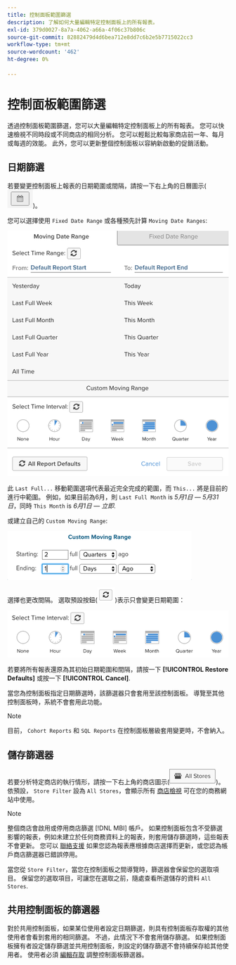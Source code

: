 ```yaml
---
title: 控制面板範圍篩選
description: 了解如何大量編輯特定控制面板上的所有報表。
exl-id: 379d0027-8a7a-4062-a66a-4f06c37b806c
source-git-commit: 82882479d4d6bea712e8dd7c6b2e5b7715022cc3
workflow-type: tm+mt
source-wordcount: '462'
ht-degree: 0%

---
```


# 控制面板範圍篩選

透過控制面板範圍篩選，您可以大量編輯特定控制面板上的所有報表。 您可以快速檢視不同時段或不同商店的相同分析。 您可以輕鬆比較每家商店前一年、每月或每週的效能。 此外，您可以更新整個控制面板以容納新啟動的促銷活動。

## 日期篩選

若要變更控制面板上報表的日期範圍或間隔，請按一下右上角的日曆圖示(![日曆](../../assets/calendar-button.png))。

您可以選擇使用 `Fixed Date Range` 或各種預先計算 `Moving Date Ranges`:

![移動日期範圍](../../assets/moving_date_ranges.png)

此 `Last Full...` 移動範圍選項代表最近完全完成的範圍，而 `This...` 將是目前的進行中範圍。 例如，如果目前為6月，則 `Last Full Month` is _5月1日 — 5月31日_，同時 `This Month` is _6月1日 — 立即_.

或建立自己的 `Custom Moving Range`\:

![自訂移動範圍](../../assets/custom-moving-range.png)

選擇也更改間隔。 選取預設按鈕(![時間間隔預設值](../../assets/time_interval_default.png))表示只會變更日期範圍：

![時間間隔](../../assets/time_interval.png)

若要將所有報表還原為其初始日期範圍和間隔，請按一下 **[!UICONTROL Restore Defaults]** 或按一下 **[!UICONTROL Cancel]**.

當您為控制面板指定日期篩選時，該篩選器只會套用至該控制面板。 導覽至其他控制面板時，系統不會套用此功能。

>[!NOTE]
>
>目前， `Cohort Reports` 和 `SQL Reports` 在控制面板層級套用變更時，不會納入。

## 儲存篩選器

若要分析特定商店的執行情形，請按一下右上角的商店圖示(![儲存篩選](../../assets/store-filter.png))。 依預設， `Store Filter` 設為 `All Stores`，會顯示所有 [商店檢視](https://experienceleague.adobe.com/docs/commerce-admin/stores-sales/site-store/store-views.html) 可在您的商務網站中使用。

>[!NOTE]
>
>整個商店會啟用或停用商店篩選 [!DNL MBI] 帳戶。 如果控制面板包含不受篩選影響的報表，例如未建立於任何商務資料上的報表，則套用儲存篩選時，這些報表不會更新。 您可以 [聯絡支援](../../guide-overview.md) 如果您認為報表應根據商店選擇而更新，或您認為帳戶商店篩選器已錯誤停用。

當您從 `Store Filter`，當您在控制面板之間導覽時，篩選器會保留您的選取項目。 保留您的選取項目，可讓您在選取之前，隨處查看所選儲存的資料 `All Stores`.

## 共用控制面板的篩選器

對於共用控制面板，如果某位使用者設定日期篩選，則具有控制面板存取權的其他使用者會看到套用的相同篩選。 不過，此情況下不會套用儲存篩選。 如果控制面板擁有者設定儲存篩選並共用控制面板，則設定的儲存篩選不會持續保存給其他使用者。 使用者必須 [編輯存取](../../data-user/dashboards/share-dashboard-with-users.md) 調整控制面板篩選器。
